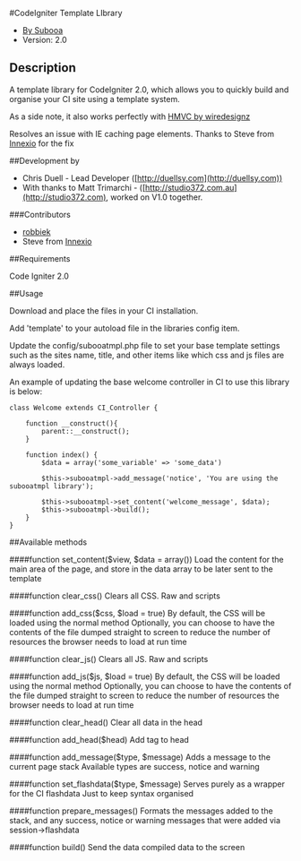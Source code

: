 #CodeIgniter Template LIbrary

* [By Subooa](http://www.subooa.com.au/)
* Version: 2.0

## Description

A template library for CodeIgniter 2.0, which allows you to quickly build and organise your CI site using a template system.

As a side note, it also works perfectly with [HMVC by wiredesignz](https://bitbucket.org/wiredesignz/codeigniter-modular-extensions-hmvc)

Resolves an issue with IE caching page elements. Thanks to Steve from [Innexio](http://www.innexio.com.au) for the fix


##Development by

* Chris Duell - Lead Developer ([http://duellsy.com](http://duellsy.com))
* With thanks to Matt Trimarchi - ([http://studio372.com.au](http://studio372.com), worked on V1.0 together.

###Contributors

* [robbiek](https://github.com/robbiek)
* Steve from [Innexio](http://www.innexio.com.au)

##Requirements

Code Igniter 2.0

##Usage

Download and place the files in your CI installation.

Add 'template' to your autoload file in the libraries config item.

Update the config/subooatmpl.php file to set your base template settings such as the sites name, title, and other items like which css and js files are always loaded.

An example of updating the base welcome controller in CI to use this library is below:

	class Welcome extends CI_Controller {
	
		function __construct(){
			parent::__construct();
		}
	
		function index() {
			$data = array('some_variable' => 'some_data')
		
			$this->subooatmpl->add_message('notice', 'You are using the subooatmpl library');
		
			$this->subooatmpl->set_content('welcome_message', $data);
			$this->subooatmpl->build();
		}
	}

##Available methods

####function set_content($view, $data = array())
Load the content for the main area of the page, and store
in the data array to be later sent to the template
	
####function clear_css()
Clears all CSS. Raw and scripts
	
####function add_css($css, $load = true)
By default, the CSS will be loaded using the normal <link> method
Optionally, you can choose to have the contents of the file dumped 
straight to screen to reduce the number of resources the browser
needs to load at run time
	
####function clear_js()
Clears all JS. Raw and scripts
	
####function add_js($js, $load = true)
By default, the CSS will be loaded using the normal <link> method
Optionally, you can choose to have the contents of the file dumped 
straight to screen to reduce the number of resources the browser
needs to load at run time
			
####function clear_head()
Clear all data in the head

####function add_head($head)
Add tag to head

####function add_message($type, $message)
Adds a message to the current page stack
Available types are success, notice and warning

####function set_flashdata($type, $message)
Serves purely as a wrapper for the CI flashdata
Just to keep syntax organised

####function prepare_messages()
Formats the messages added to the stack, 
and any success, notice or warning messages 
that were added via session->flashdata

####function build()
Send the data compiled data to the screen